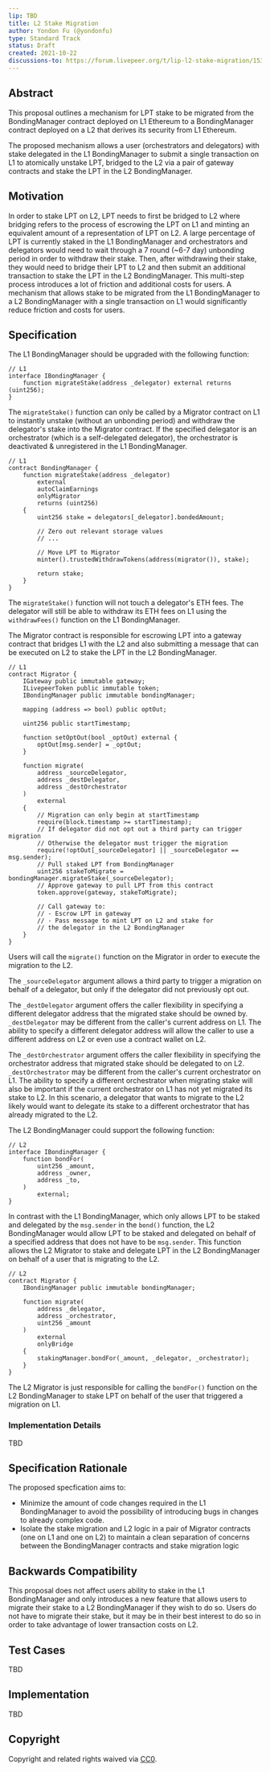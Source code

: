 ```yaml
---
lip: TBD
title: L2 Stake Migration
author: Yondon Fu (@yondonfu)
type: Standard Track
status: Draft
created: 2021-10-22
discussions-to: https://forum.livepeer.org/t/lip-l2-stake-migration/1532
---
```


## Abstract

This proposal outlines a mechanism for LPT stake to be migrated from the BondingManager contract deployed on L1 Ethereum to a BondingManager contract deployed on a L2 that derives its security from L1 Ethereum.

The proposed mechanism allows a user (orchestrators and delegators) with stake delegated in the L1 BondingManager to submit a single transaction on L1 to atomically unstake LPT, bridged to the L2 via a pair of gateway contracts and stake the LPT in the L2 BondingManager. 

## Motivation

In order to stake LPT on L2, LPT needs to first be bridged to L2 where bridging refers to the process of escrowing the LPT on L1 and minting an equivalent amount of a representation of LPT on L2. A large percentage of LPT is currently staked in the L1 BondingManager and orchestrators and delegators would need to wait through a 7 round (~6-7 day) unbonding period in order to withdraw their stake. Then, after withdrawing their stake, they would need to bridge their LPT to L2 and then submit an additional transaction to stake the LPT in the L2 BondingManager. This multi-step process introduces a lot of friction and additional costs for users. A mechanism that allows stake to be migrated from the L1 BondingManager to a L2 BondingManager with a single transaction on L1 would significantly reduce friction and costs for users.

## Specification

The L1 BondingManager should be upgraded with the following function:

```solidity=
// L1
interface IBondingManager {
    function migrateStake(address _delegator) external returns (uint256);
}
```

The `migrateStake()` function can only be called by a Migrator contract on L1 to instantly unstake (without an unbonding period) and withdraw the delegator's stake into the Migrator contract. If the specified delegator is an orchestrator (which is a self-delegated delegator), the orchestrator is deactivated & unregistered in the L1 BondingManager.

```solidity=
// L1
contract BondingManager {
    function migrateStake(address _delegator)
        external
        autoClaimEarnings
        onlyMigrator
        returns (uint256)
    {
        uint256 stake = delegators[_delegator].bondedAmount;

        // Zero out relevant storage values
        // ...

        // Move LPT to Migrator
        minter().trustedWithdrawTokens(address(migrator()), stake);

        return stake;
    }
}
```

The `migrateStake()` function will not touch a delegator's ETH fees. The delegator will still be able to withdraw its ETH fees on L1 using the `withdrawFees()` function on the  L1 BondingManager.

The Migrator contract is responsible for escrowing LPT into a gateway contract that bridges L1 with the L2 and also submitting a message that can be executed on L2 to stake the LPT in the L2 BondingManager. 

```solidity=
// L1
contract Migrator {
    IGateway public immutable gateway;
    ILivepeerToken public immutable token;
    IBondingManager public immutable bondingManager;

    mapping (address => bool) public optOut;

    uint256 public startTimestamp;

    function setOptOut(bool _optOut) external {
	    optOut[msg.sender] = _optOut;
    }

    function migrate(
	    address _sourceDelegator,
	    address _destDelegator,
	    address _destOrchestrator
    )
        external
    {
        // Migration can only begin at startTimestamp
        require(block.timestamp >= startTimestamp);
        // If delegator did not opt out a third party can trigger migration
        // Otherwise the delegator must trigger the migration
        require(!optOut[_sourceDelegator] || _sourceDelegator == msg.sender);
        // Pull staked LPT from BondingManager
        uint256 stakeToMigrate = bondingManager.migrateStake(_sourceDelegator);
        // Approve gateway to pull LPT from this contract
        token.approve(gateway, stakeToMigrate);
    
        // Call gateway to:
        // - Escrow LPT in gateway
        // - Pass message to mint LPT on L2 and stake for
        // the delegator in the L2 BondingManager
    }
}
```

Users will call the `migrate()` function on the Migrator in order to execute the migration to the L2.

The `_sourceDelegator` argument allows a third party to trigger a migration on behalf of a delegator, but only if the delegator did not previously opt out.

The `_destDelegator` argument offers the caller flexibility in specifying a different delegator address that the migrated stake should be owned by. `_destDelegator` may be different from the caller's current address on L1. The ability to specify a different delegator address will allow the caller to use a different address on L2 or even use a contract wallet on L2.

The `_destOrchestrator` argument offers the caller flexibility in specifying the orchestrator address that migrated stake should be delegated to on L2. `_destOrchestrator` may be different from the caller's current orchestrator on L1. The ability to specify a different orchestrator when migrating stake will also be important if the current orchestrator on L1 has not yet migrated its stake to L2. In this scenario, a delegator that wants to migrate to the L2 likely would want to delegate its stake to a different orchestrator that has already migrated to the L2.

The L2 BondingManager could support the following function:

```solidity=
// L2
interface IBondingManager {
    function bondFor(
        uint256 _amount,
        address _owner,
        address _to,
    )
        external;
}
```

In contrast with the L1 BondingManager, which only allows LPT to be staked and delegated by the `msg.sender` in the `bond()` function, the L2 BondingManager would allow LPT to be staked and delegated on behalf of a specified address that does not have to be `msg.sender`. This function allows the L2 Migrator to stake and delegate LPT in the L2 BondingManager on behalf of a user that is migrating to the L2.

```solidity=
// L2
contract Migrator {
    IBondingManager public immutable bondingManager;

    function migrate(
        address _delegator,
        address _orchestrator,
        uint256 _amount
    )
        external
        onlyBridge
    {
        stakingManager.bondFor(_amount, _delegator, _orchestrator);
    }
}
```

The L2 Migrator is just responsible for calling the `bondFor()` function on the L2 BondingManager to stake LPT on behalf of the user that triggered a migration on L1.

### Implementation Details

TBD

## Specification Rationale

The proposed specfication aims to:

- Minimize the amount of code changes required in the L1 BondingManager to avoid the possibility of introducing bugs in changes to already complex code.
- Isolate the stake migration and L2 logic in a pair of Migrator contracts (one on L1 and one on L2) to maintain a clean separation of concerns between the BondingManager contracts and stake migration logic

## Backwards Compatibility

This proposal does not affect users ability to stake in the L1 BondingManager and only introduces a new feature that allows users to migrate their stake to a L2 BondingManager if they wish to do so. Users do not have to migrate their stake, but it may be in their best interest to do so in order to take advantage of lower transaction costs on L2.

## Test Cases

TBD

## Implementation

TBD

## Copyright

Copyright and related rights waived via [CC0](https://creativecommons.org/publicdomain/zero/1.0/).
